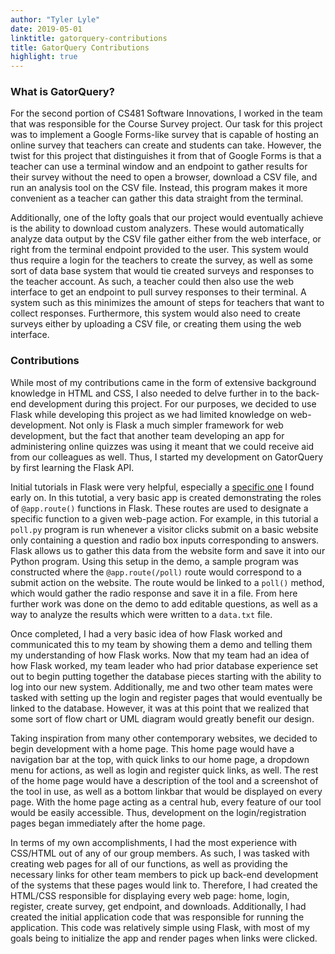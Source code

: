 ```yaml
---
author: "Tyler Lyle"
date: 2019-05-01
linktitle: gatorquery-contributions
title: GatorQuery Contributions
highlight: true
---
```


### What is GatorQuery?

For the second portion of CS481 Software Innovations, I worked in the team that was responsible for the Course Survey project.  Our task for this project was to implement a Google Forms-like survey that is capable of hosting an online survey that teachers can create and students can take.  However, the twist for this project that distinguishes it from that of Google Forms is that a teacher can use a terminal window and an endpoint to gather results for their survey without the need to open a browser, download a CSV file, and run an analysis tool on the CSV file.  Instead, this program makes it more convenient as a teacher can gather this data straight from the terminal.

Additionally, one of the lofty goals that our project would eventually achieve is the ability to download custom analyzers.  These would automatically analyze data output by the CSV file gather either from the web interface, or right from the terminal endpoint provided to the user.  This system would thus require a login for the teachers to create the survey, as well as some sort of data base system that would tie created surveys and responses to the teacher account.  As such, a teacher could then also use the web interface to get an endpoint to pull survey responses to their terminal.  A system such as this minimizes the amount of steps for teachers that want to collect responses.  Furthermore, this system would also need to create surveys either by uploading a CSV file, or creating them using the web interface.

### Contributions

While most of my contributions came in the form of extensive background knowledge in HTML and CSS, I also needed to delve further in to the back-end development during this project.  For our purposes, we decided to use Flask while developing this project as we had limited knowledge on web-development.  Not only is Flask a much simpler framework for web development, but the fact that another team developing an app for administering online quizzes was using it meant that we could receive aid from our colleagues as well.  Thus, I started my development on GatorQuery by first learning the Flask API.

Initial tutorials in Flask were very helpful, especially a [specific one](https://code-maven.com/a-polling-station-with-flask) I found early on.  In this tutotial, a very basic app is created demonstrating the roles of `@app.route()` functions in Flask.  These routes are used to designate a specific function to a given web-page action. For example, in this tutorial a `poll.py` program is run whenever a visitor clicks submit on a basic website only containing a question and radio box inputs corresponding to answers.  Flask allows us to gather this data from the website form and save it into our Python program.  Using this setup in the demo, a sample program was constructed where the `@app.route(/poll)` route would correspond to a submit action on the website.  The route would be linked to a `poll()` method, which would gather the radio response and save it in a file.  From here further work was done on the demo to add editable questions, as well as a way to analyze the results which were written to a `data.txt` file.

Once completed, I had a very basic idea of how Flask worked and communicated this to my team by showing them a demo and telling them my understanding of how Flask works.  Now that my team had an idea of how Flask worked, my team leader who had prior database experience set out to begin putting together the database pieces starting with the ability to log into our new system.  Additionally, me and two other team mates were tasked with setting up the login and register pages that would eventually be linked to the database.  However, it was at this point that we realized that some sort of flow chart or UML diagram would greatly benefit our design.

Taking inspiration from many other contemporary websites, we decided to begin development with a home page.  This home page would have a navigation bar at the top, with quick links to our home page, a dropdown menu for actions, as well as login and register quick links, as well.  The rest of the home page would have a description of the tool and a screenshot of the tool in use, as well as a bottom linkbar that would be displayed on every page.  With the home page acting as a central hub, every feature of our tool would be easily accessible.  Thus, development on the login/registration pages began immediately after the home page.

In terms of my own accomplishments, I had the most experience with CSS/HTML out of any of our group members.  As such, I was tasked with creating web pages for all of our functions, as well as providing the necessary links for other team members to pick up back-end development of the systems that these pages would link to.  Therefore, I had created the HTML/CSS responsible for displaying every web page: home, login, register, create survey, get endpoint, and downloads.  Additionally, I had created the initial application code that was responsible for running the application.  This code was relatively simple using Flask, with most of my goals being to initialize the app and render pages when links were clicked. 
